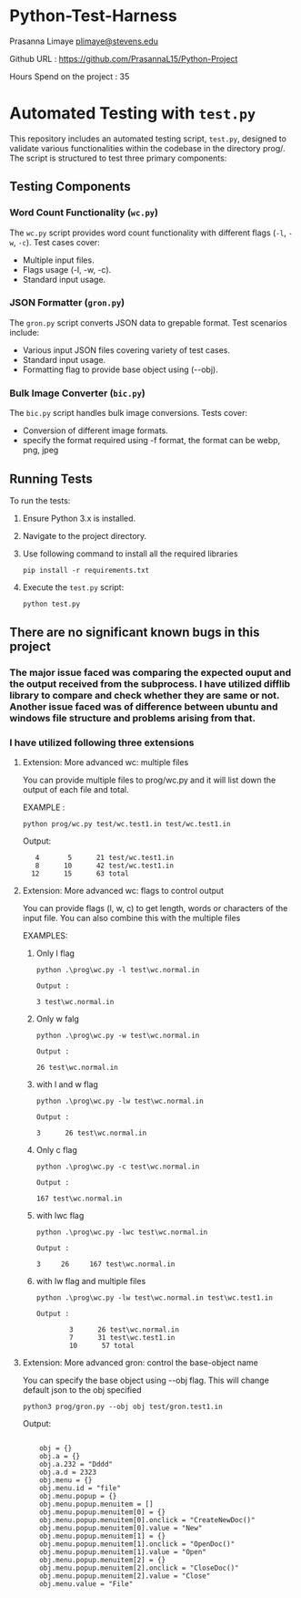 # Python-Test-Harness
Prasanna Limaye plimaye@stevens.edu

Github URL : https://github.com/PrasannaL15/Python-Project

Hours Spend on the project : 35



# Automated Testing with `test.py`

This repository includes an automated testing script, `test.py`, designed to validate various functionalities within the codebase in the directory prog/. The script is structured to test three primary components:

## Testing Components

### Word Count Functionality (`wc.py`)

The `wc.py` script provides word count functionality with different flags (`-l`, `-w`, `-c`). Test cases cover:

- Multiple input files.
- Flags usage (-l, -w, -c).
- Standard input usage.

### JSON Formatter (`gron.py`)

The `gron.py` script converts JSON data to grepable format. Test scenarios include:

- Various input JSON files covering variety of test cases.
- Standard input usage.
- Formatting flag to provide base object using (--obj).

### Bulk Image Converter (`bic.py`)

The `bic.py` script handles bulk image conversions. Tests cover:

- Conversion of different image formats.
- specify the format required using -f format, the format can be webp, png, jpeg

## Running Tests

To run the tests:

1. Ensure Python 3.x is installed.
2. Navigate to the project directory.
3. Use following command to install all the required libraries 
   ```
   pip install -r requirements.txt
   ``` 
3. Execute the `test.py` script:

   ```bash
   python test.py

## There are no significant known bugs in this project



### The major issue faced was comparing the expected ouput and the output received from the subprocess. I have utilized difflib library to compare and check whether they are same or not. Another issue faced was of difference between ubuntu and windows file structure and problems arising from that.




### I have utilized following three extensions

1.  Extension: More advanced wc: multiple files

    You can provide multiple files to prog/wc.py and it will list down the output of each file and total.

    EXAMPLE :

    
    ```
    python prog/wc.py test/wc.test1.in test/wc.test1.in
    ```
    Output: 

           4       5      21 test/wc.test1.in
           8      10      42 test/wc.test1.in
          12      15      63 total
    
 
2.  Extension: More advanced wc: flags to control output

    You can provide flags (l, w, c) to get length, words or characters of the input file.
    You can also combine this with the multiple files 


    EXAMPLES:

    1. Only l flag

        ```
        python .\prog\wc.py -l test\wc.normal.in 
        ```                                                                       
    
        ``` 
        Output :

        3 test\wc.normal.in
        ```

    2. Only w falg
   
        ```
        python .\prog\wc.py -w test\wc.normal.in 
        ```
        
        ``` 
        Output :

        26 test\wc.normal.in
        ```

    3. with l and w flag
        
        ```
        python .\prog\wc.py -lw test\wc.normal.in 
        ```
        
        ``` 
        Output :

        3      26 test\wc.normal.in
        ```

    4. Only c flag
    
        ```
        python .\prog\wc.py -c test\wc.normal.in 
        ```
        
        ``` 
        Output :

        167 test\wc.normal.in
        ```

    5. with lwc flag 
    
        ```
        python .\prog\wc.py -lwc test\wc.normal.in 
        ```
        
        ``` 
        Output :
    
        3     26     167 test\wc.normal.in
        ```

    6. with lw flag and multiple files
        
        ```
        python .\prog\wc.py -lw test\wc.normal.in test\wc.test1.in 
        ```
        
        ``` 
        Output :

                3      26 test\wc.normal.in
                7      31 test\wc.test1.in
                10      57 total
        ```



3.  Extension: More advanced gron: control the base-object name

    You can specify the base object using --obj flag. This will change default json to the obj specified

    ```
    python3 prog/gron.py --obj obj test/gron.test1.in

    ```

    Output: 
    ```

        obj = {}
        obj.a = {}
        obj.a.232 = "Dddd"
        obj.a.d = 2323
        obj.menu = {}
        obj.menu.id = "file"
        obj.menu.popup = {}
        obj.menu.popup.menuitem = []
        obj.menu.popup.menuitem[0] = {}
        obj.menu.popup.menuitem[0].onclick = "CreateNewDoc()"
        obj.menu.popup.menuitem[0].value = "New"
        obj.menu.popup.menuitem[1] = {}
        obj.menu.popup.menuitem[1].onclick = "OpenDoc()"
        obj.menu.popup.menuitem[1].value = "Open"
        obj.menu.popup.menuitem[2] = {}
        obj.menu.popup.menuitem[2].onclick = "CloseDoc()"
        obj.menu.popup.menuitem[2].value = "Close"
        obj.menu.value = "File"
    ```



